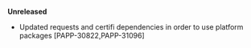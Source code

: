 **Unreleased**
* Updated requests and certifi dependencies in order to use platform packages [PAPP-30822,PAPP-31096]

